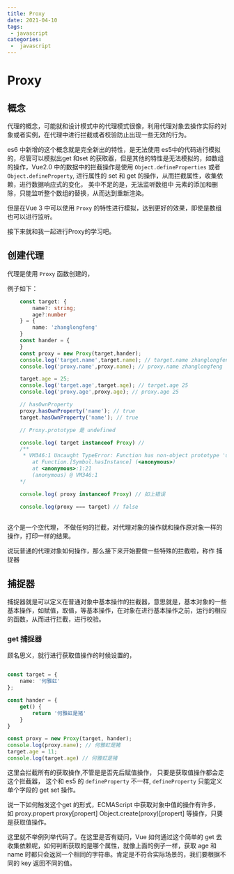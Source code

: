 ```yaml
---
title: Proxy
date: 2021-04-10
tags:
 - javascript
categories:
 -  javascript
---
```


# Proxy

## 概念 

代理的概念，可能就和设计模式中的代理模式很像，利用代理对象去操作实际的对象或者实例，在代理中进行拦截或者校验防止出现一些无效的行为。

es6 中新增的这个概念就是完全新出的特性，是无法使用 es5中的代码进行模拟的，尽管可以模拟出get 和set 的获取器，但是其他的特性是无法模拟的，如数组的操作，Vue2.0 中的数据中的拦截操作是使用 `Object.defineProperties` 或者 `Object.defineProperty`, 进行属性的 set 和 get 的操作，从而拦截属性，收集依赖，进行数据响应式的变化， 美中不足的是，无法监听数组中 元素的添加和删除，只能监听整个数组的替换，从而达到重新渲染。 

但是在Vue 3 中可以使用 `Proxy` 的特性进行模拟，达到更好的效果，即使是数组也可以进行监听。

接下来就和我一起进行Proxy的学习吧。

## 创建代理
代理是使用 `Proxy` 函数创建的，

例子如下：

```typescript
    const target: {
        name?: string;
        age?:number
    } = {
        name: 'zhanglongfeng'
    }
    const hander = {
    }
    const proxy = new Proxy(target,hander);
    console.log('target.name',target.name); // target.name zhanglongfeng
    console.log('proxy.name',proxy.name); // proxy.name zhanglongfeng

    target.age = 25;
    console.log('target.age',target.age); // target.age 25
    console.log('proxy.age',proxy.age); // proxy.age 25

    // hasOwnProperty
    proxy.hasOwnProperty('name'); // true
    target.hasOwnProperty('name'); // true

    // Proxy.prototype 是 undefined

    console.log( target instanceof Proxy) // 
    /**
     * VM346:1 Uncaught TypeError: Function has non-object prototype 'undefined' in instanceof check
        at Function.[Symbol.hasInstance] (<anonymous>)
        at <anonymous>:1:21
        (anonymous) @ VM346:1
    */

    console.log( proxy instanceof Proxy) // 如上错误

    console.log(proxy === target) // false
 
```
这个是一个空代理， 不做任何的拦截，对代理对象的操作就和操作原对象一样的操作，打印一样的结果。

说玩普通的代理对象如何操作，那么接下来开始要做一些特殊的拦截啦，称作 捕捉器

## 捕捉器

捕捉器就是可以定义在普通对象中基本操作的拦截器，意思就是，基本对象的一些基本操作，如赋值，取值，等基本操作，在对象在进行基本操作之前，运行的相应的函数，从而进行拦截，进行校验。

### get 捕捉器

顾名思义，就行进行获取值操作的时候设置的，

```typescript

const target = {
    name: '何雅虹'
};

const hander = {
    get() {
        return '何雅虹是猪'
    }
}

const proxy = new Proxy(target, hander);
console.log(proxy.name); // 何雅虹是猪
target.age = 11;
console.log(target.age) // 何雅虹是猪
```
这里会拦截所有的获取操作,不管是是否先后赋值操作， 只要是获取值操作都会走这个拦截器， 这个和 es5 的 `defineProperty` 不一样, `defineProperty` 只能定义单个字段的 get set 操作。

说一下如何触发这个get 的形式，ECMAScript 中获取对象中值的操作有许多， 如 proxy.propert proxy[propert] Object.create(proxy)[propert] 等操作，只要是获取值操作。

这里就不举例列举代码了。在这里是否有疑问，Vue 如何通过这个简单的 get 去收集依赖呢，如何判断获取的是哪个属性，就像上面的例子一样，获取 age 和 name 时都只会返回一个相同的字符串。肯定是不符合实际场景的，我们要根据不同的 key 返回不同的值。

